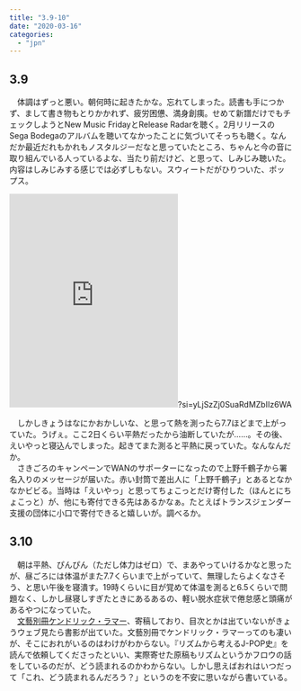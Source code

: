 ```yaml
---
title: "3.9-10"
date: "2020-03-16"
categories: 
  - "jpn"
---
```


## 3.9

　体調はずっと悪い。朝何時に起きたかな。忘れてしまった。読書も手につかず、まして書き物もとりかかれず、疲労困憊、満身創痍。せめて新譜だけでもチェックしようとNew Music FridayとRelease Radarを聴く。2月リリースのSega Bodegaのアルバムを聴いてなかったことに気づいてそっちも聴く。なんだか最近だれもかれもノスタルジーだなと思っていたところ、ちゃんと今の音に取り組んでいる人っているよな、当たり前だけど、と思って、しみじみ聴いた。内容はしみじみする感じでは必ずしもない。スウィートだがひりついた、ポップス。

<iframe src="https://open.spotify.com/embed/album/7sutGPUG2T56ubUjlhSaE9" width="300" height="380" frameborder="0" allowtransparency="true" allow="encrypted-media"></iframe>?si=yLjSzZj0SuaRdMZbIIz6WA

　しかしきょうはなにかおかしいな、と思って熱を測ったら7.7ほどまで上がっていた。うげぇ。ここ2日くらい平熱だったから油断していたが……。その後、えいやっと寝込んでしまった。起きてまた測ると平熱に戻っていた。なんなんだか。  
　さきごろのキャンペーンでWANのサポーターになったので上野千鶴子から署名入りのメッセージが届いた。赤い封筒で差出人に「上野千鶴子」とあるとなかなかビビる。当時は「えいやっ」と思ってちょこっとだけ寄付した（ほんとにちょこっと）が、他にも寄付できる先はあるかなぁ。たとえばトランスジェンダー支援の団体に小口で寄付できると嬉しいが。調べるか。

## 3.10

　朝は平熱、ぴんぴん（ただし体力はゼロ）で、まあやっていけるかなと思ったが、昼ごろには体温がまた7.7くらいまで上がっていて、無理したらよくなさそう、と思い午後を寝潰す。19時くらいに目が覚めて体温を測ると6.5くらいで問題なく、しかし昼寝しすぎたときにあるあるの、軽い脱水症状で倦怠感と頭痛があるやつになっていた。  
　[文藝別冊ケンドリック・ラマー](http://www.kawade.co.jp/np/isbn/9784309980041/)、寄稿しており、目次とかは出ていないがきょうウェブ見たら書影が出ていた。文藝別冊でケンドリック・ラマーってのも凄いが、そこにおれがいるのはわけがわからない。『リズムから考えるJ-POP史』を読んで依頼してくださったといい、実際寄せた原稿もリズムというかフロウの話をしているのだが、どう読まれるのかわからない。しかし思えばおれはいつだって「これ、どう読まれるんだろう？」というのを不安に思いながら書いている。
